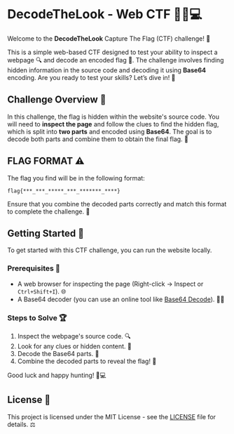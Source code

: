 # DecodeTheLook - Web CTF 🕵️‍♂️💻

Welcome to the **DecodeTheLook** Capture The Flag (CTF) challenge! 🎉

This is a simple web-based CTF designed to test your ability to inspect a webpage 🔍 and decode an encoded flag 🏴. The challenge involves finding hidden information in the source code and decoding it using **Base64** encoding. Are you ready to test your skills? Let’s dive in! 🚀

## Challenge Overview 🏁

In this challenge, the flag is hidden within the website's source code. You will need to **inspect the page** and follow the clues to find the hidden flag, which is split into **two parts** and encoded using **Base64**. The goal is to decode both parts and combine them to obtain the final flag. 🔑

## FLAG FORMAT ⚠️

The flag you find will be in the following format:

`flag{***_***_*****_***_*******_****}`

Ensure that you combine the decoded parts correctly and match this format to complete the challenge. 🔐

## Getting Started 🚀

To get started with this CTF challenge, you can run the website locally.

### Prerequisites 📝

- A web browser for inspecting the page (Right-click → Inspect or `Ctrl+Shift+I`). 🌐
- A Base64 decoder (you can use an online tool like [Base64 Decode](https://gchq.github.io/CyberChef/)). 🧑‍💻

### Steps to Solve 🏆

1. Inspect the webpage's source code. 🔍
2. Look for any clues or hidden content. 🧐
3. Decode the Base64 parts. 🧩
4. Combine the decoded parts to reveal the flag! 🚩

Good luck and happy hunting! 🥳💻

## License 📜

This project is licensed under the MIT License - see the [LICENSE](LICENSE) file for details. ⚖️

